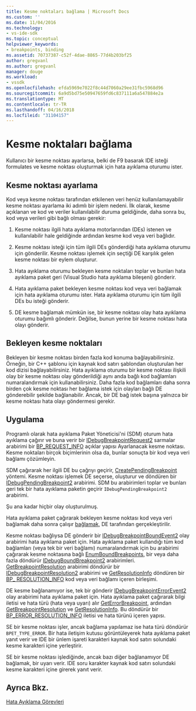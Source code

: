 ```yaml
---
title: Kesme noktaları bağlama | Microsoft Docs
ms.custom: ''
ms.date: 11/04/2016
ms.technology:
- vs-ide-sdk
ms.topic: conceptual
helpviewer_keywords:
- breakpoints, binding
ms.assetid: 70737387-c52f-4dae-8865-77d4b203bf25
author: gregvanl
ms.author: gregvanl
manager: douge
ms.workload:
- vssdk
ms.openlocfilehash: efda5969e7022f8c44d7060a29ee31fbc5968d96
ms.sourcegitcommit: 6a9d5bd75e50947659fd6c837111a6a547884e2a
ms.translationtype: MT
ms.contentlocale: tr-TR
ms.lasthandoff: 04/16/2018
ms.locfileid: "31104157"
---
```

# <a name="binding-breakpoints"></a>Kesme noktaları bağlama
Kullanıcı bir kesme noktası ayarlarsa, belki de F9 basarak IDE isteği formulates ve kesme noktası oluşturmak için hata ayıklama oturumu ister.  
  
## <a name="setting-a-breakpoint"></a>Kesme noktası ayarlama  
 Kod veya kesme noktası tarafından etkilenen veri henüz kullanılamayabilir kesme noktası ayarlama iki adımlı bir işlem nedeni. İlk olarak, kesme açıklanan ve kod ve veriler kullanılabilir duruma geldiğinde, daha sonra bu, kod veya verileri gibi bağlı olması gerekir:  
  
1.  Kesme noktası ilgili hata ayıklama motorlarından (DEs) istenen ve kullanılabilir hale geldiğinde ardından kesme kod veya veri bağlıdır.  
  
2.  Kesme noktası isteği için tüm ilgili DEs gönderdiği hata ayıklama oturumu için gönderilir. Kesme noktası işlemek için seçtiği DE karşılık gelen kesme noktası bir eylem oluşturur.  
  
3.  Hata ayıklama oturumu bekleyen kesme noktaları toplar ve bunları hata ayıklama paket geri (Visual Studio hata ayıklama bileşeni) gönderir.  
  
4.  Hata ayıklama paket bekleyen kesme noktası kod veya veri bağlamak için hata ayıklama oturumu ister. Hata ayıklama oturumu için tüm ilgili DEs bu isteği gönderir.  
  
5.  DE kesme bağlamak mümkün ise, bir kesme noktası olay hata ayıklama oturumu bağımlı gönderir. Değilse, bunun yerine bir kesme noktası hata olayı gönderir.  
  
## <a name="pending-breakpoints"></a>Bekleyen kesme noktaları  
 Bekleyen bir kesme noktası birden fazla kod konuma bağlayabilirsiniz. Örneğin, bir C++ şablonu için kaynak kod satırı şablondan oluşturulan her kod dizisi bağlayabilirsiniz. Hata ayıklama oturumu bir kesme noktası ilişkili olay bir kesme noktası olay gönderildiği aynı anda bağlı kod bağlamları numaralandırmak için kullanabilirsiniz. Daha fazla kod bağlamları daha sonra birden çok kesme noktası her bağlama istek için olayları bağlı DE gönderebilir şekilde bağlanabilir. Ancak, bir DE bağ istek başına yalnızca bir kesme noktası hata olayı göndermesi gerekir.  
  
## <a name="implementation"></a>Uygulama  
 Programlı olarak hata ayıklama Paket Yöneticisi'ni (SDM) oturum hata ayıklama çağırır ve buna verir bir [IDebugBreakpointRequest2](../../extensibility/debugger/reference/idebugbreakpointrequest2.md) sarmalar arabirimi bir [BP_REQUEST_INFO](../../extensibility/debugger/reference/bp-request-info.md) açıklar yapısı Ayarlanacak kesme noktası. Kesme noktaları birçok biçimlerinin olsa da, bunlar sonuçta bir kod veya veri bağlamı çözümleyin.  
  
 SDM çağırarak her ilgili DE bu çağrıyı geçirir, [CreatePendingBreakpoint](../../extensibility/debugger/reference/idebugengine2-creatependingbreakpoint.md) yöntemi. Kesme noktası işlemek DE seçerse, oluşturur ve döndüren bir [IDebugPendingBreakpoint2](../../extensibility/debugger/reference/idebugpendingbreakpoint2.md) arabirimi. SDM bu arabirimleri toplar ve bunları geri tek bir hata ayıklama paketin geçirir `IDebugPendingBreakpoint2` arabirimi.  
  
 Şu ana kadar hiçbir olay oluşturulmuş.  
  
 Hata ayıklama paket çağırarak bekleyen kesme noktası kod veya veri bağlamak daha sonra çalışır [bağlamak](../../extensibility/debugger/reference/idebugpendingbreakpoint2-bind.md), DE tarafından gerçekleştirilir.  
  
 Kesme noktası bağlıysa DE gönderir bir [IDebugBreakpointBoundEvent2](../../extensibility/debugger/reference/idebugbreakpointboundevent2.md) olay arabirimi hata ayıklama paket için. Hata ayıklama paket kullandığı tüm kod bağlamları (veya tek bir veri bağlamı) numaralandırmak için bu arabirimi çağırarak kesme noktasına bağlı [EnumBoundBreakpoints](../../extensibility/debugger/reference/idebugbreakpointboundevent2-enumboundbreakpoints.md), bir veya daha fazla döndürür [IDebugBoundBreakpoint2](../../extensibility/debugger/reference/idebugboundbreakpoint2.md) arabirimleri. [GetBreakpointResolution](../../extensibility/debugger/reference/idebugboundbreakpoint2-getbreakpointresolution.md) arabirimi döndürür bir [IDebugBreakpointResolution2](../../extensibility/debugger/reference/idebugbreakpointresolution2.md) arabirimi ve [GetResolutionInfo](../../extensibility/debugger/reference/idebugbreakpointresolution2-getresolutioninfo.md) döndüren bir [BP_ RESOLUTION_INFO](../../extensibility/debugger/reference/bp-resolution-info.md) kod veya veri bağlamı içeren birleşimi.  
  
 DE kesme bağlanamıyor ise, tek bir gönderir [IDebugBreakpointErrorEvent2](../../extensibility/debugger/reference/idebugbreakpointerrorevent2.md) olay arabirimi hata ayıklama paket için. Hata ayıklama paket çağırarak bilgi iletisi ve hata türü (hata veya uyarı) alır [GetErrorBreakpoint](../../extensibility/debugger/reference/idebugbreakpointerrorevent2-geterrorbreakpoint.md), ardından [GetBreakpointResolution](../../extensibility/debugger/reference/idebugerrorbreakpoint2-getbreakpointresolution.md) ve [ GetResolutionInfo](../../extensibility/debugger/reference/idebugerrorbreakpointresolution2-getresolutioninfo.md). Bu döndürür bir [BP_ERROR_RESOLUTION_INFO](../../extensibility/debugger/reference/bp-error-resolution-info.md) iletisi ve hata türünü içeren yapısı.  
  
 SE bir kesme noktası işler, ancak bağlama yapılamaz ise hata türü döndürür `BPET_TYPE_ERROR`. Bir hata iletişim kutusu görüntüleyerek hata ayıklama paket yanıt verir ve IDE bir ünlem işareti karakteri kaynak kod satırı solundaki kesme karakteri içine yerleştirir.  
  
 SE bir kesme noktası işlediğinde, ancak bazı diğer bağlanamıyor DE bağlamak, bir uyarı verir. IDE soru karakter kaynak kod satırı solundaki kesme karakteri içine girerek yanıt verir.  
  
## <a name="see-also"></a>Ayrıca Bkz.  
 [Hata Ayıklama Görevleri](../../extensibility/debugger/debugging-tasks.md)